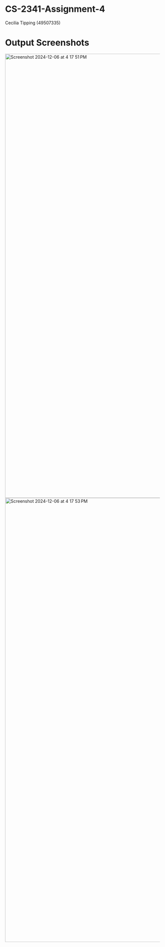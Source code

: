# CS-2341-Assignment-4
Cecilia Tipping (49507335)


# Output Screenshots
<img width="1440" alt="Screenshot 2024-12-06 at 4 17 51 PM" src="https://github.com/user-attachments/assets/116d3eb4-339b-43ae-9c8f-af2f13fa6ab1">
<img width="1440" alt="Screenshot 2024-12-06 at 4 17 53 PM" src="https://github.com/user-attachments/assets/a88c436f-ddf9-4892-85b8-eefac9c30eac">
